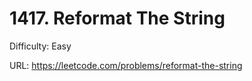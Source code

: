 # 1417. Reformat The String

Difficulty: Easy

URL: https://leetcode.com/problems/reformat-the-string

